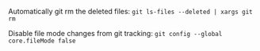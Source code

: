 Automatically git rm the deleted files: `git ls-files --deleted | xargs git rm`

Disable file mode changes from git tracking: `git config --global core.fileMode false`

